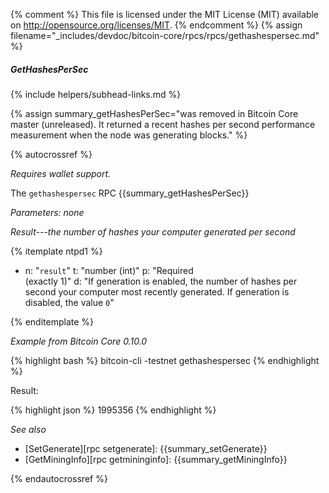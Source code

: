 {% comment %}
This file is licensed under the MIT License (MIT) available on
http://opensource.org/licenses/MIT.
{% endcomment %}
{% assign filename="_includes/devdoc/bitcoin-core/rpcs/rpcs/gethashespersec.md" %}

##### GetHashesPerSec
{% include helpers/subhead-links.md %}

{% assign summary_getHashesPerSec="was removed in Bitcoin Core master (unreleased). It returned a recent hashes per second performance measurement when the node was generating blocks." %}

{% autocrossref %}

*Requires wallet support.*

The `gethashespersec` RPC {{summary_getHashesPerSec}}

*Parameters: none*

*Result---the number of hashes your computer generated per second*

{% itemplate ntpd1 %}
- n: "`result`"
  t: "number (int)"
  p: "Required<br>(exactly 1)"
  d: "If generation is enabled, the number of hashes per second your computer most recently generated.  If generation is disabled, the value `0`"

{% enditemplate %}

*Example from Bitcoin Core 0.10.0*

{% highlight bash %}
bitcoin-cli -testnet gethashespersec
{% endhighlight %}

Result:

{% highlight json %}
1995356
{% endhighlight %}

*See also*

* [SetGenerate][rpc setgenerate]: {{summary_setGenerate}}
* [GetMiningInfo][rpc getmininginfo]: {{summary_getMiningInfo}}

{% endautocrossref %}
